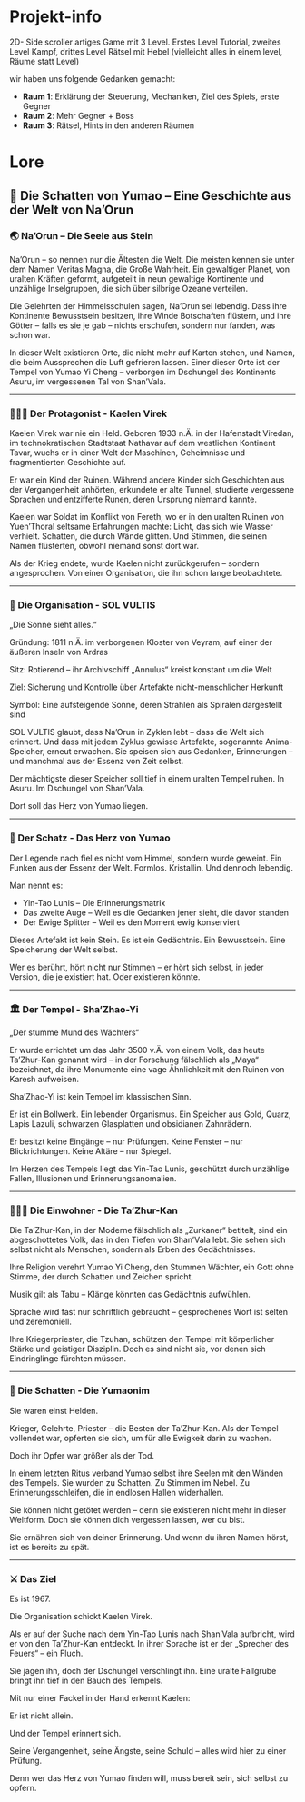 # Projekt-info

2D- Side scroller artiges Game mit 3 Level. Erstes Level Tutorial, zweites Level Kampf, drittes Level Rätsel mit Hebel (vielleicht alles in einem level, Räume statt Level)

wir haben uns folgende Gedanken gemacht:
- **Raum 1**: Erklärung der Steuerung, Mechaniken, Ziel des Spiels, erste Gegner
- **Raum 2**: Mehr Gegner + Boss
- **Raum 3**: Rätsel, Hints in den anderen Räumen

# Lore
## 📖 Die Schatten von Yumao – Eine Geschichte aus der Welt von Na’Orun
### 🌏 Na’Orun – Die Seele aus Stein

Na’Orun – so nennen nur die Ältesten die Welt. Die meisten kennen sie unter dem Namen Veritas Magna, die Große Wahrheit. Ein gewaltiger Planet, von uralten Kräften geformt, aufgeteilt in neun gewaltige Kontinente und unzählige Inselgruppen, die sich über silbrige Ozeane verteilen.

Die Gelehrten der Himmelsschulen sagen, Na’Orun sei lebendig. Dass ihre Kontinente Bewusstsein besitzen, ihre Winde Botschaften flüstern, und ihre Götter – falls es sie je gab – nichts erschufen, sondern nur fanden, was schon war.

In dieser Welt existieren Orte, die nicht mehr auf Karten stehen, und Namen, die beim Aussprechen die Luft gefrieren lassen. Einer dieser Orte ist der Tempel von Yumao Yi Cheng – verborgen im Dschungel des Kontinents Asuru, im vergessenen Tal von Shan’Vala.

---

###  🕵🏼‍♂️ Der Protagonist - Kaelen Virek

Kaelen Virek war nie ein Held. Geboren 1933 n.Ä. in der Hafenstadt Viredan, im technokratischen Stadtstaat Nathavar auf dem westlichen Kontinent Tavar, wuchs er in einer Welt der Maschinen, Geheimnisse und fragmentierten Geschichte auf.

Er war ein Kind der Ruinen. Während andere Kinder sich Geschichten aus der Vergangenheit anhörten, erkundete er alte Tunnel, studierte vergessene Sprachen und entzifferte Runen, deren Ursprung niemand kannte.

Kaelen war Soldat im Konflikt von Fereth, wo er in den uralten Ruinen von Yuen’Thoral seltsame Erfahrungen machte: Licht, das sich wie Wasser verhielt. Schatten, die durch Wände glitten. Und Stimmen, die seinen Namen flüsterten, obwohl niemand sonst dort war.

Als der Krieg endete, wurde Kaelen nicht zurückgerufen – sondern angesprochen. Von einer Organisation, die ihn schon lange beobachtete.

---

###  🔮 Die Organisation - SOL VULTIS

„Die Sonne sieht alles.“

Gründung: 1811 n.Ä. im verborgenen Kloster von Veyram, auf einer der äußeren Inseln von Ardras

Sitz: Rotierend – ihr Archivschiff „Annulus“ kreist konstant um die Welt

Ziel: Sicherung und Kontrolle über Artefakte nicht-menschlicher Herkunft

Symbol: Eine aufsteigende Sonne, deren Strahlen als Spiralen dargestellt sind


SOL VULTIS glaubt, dass Na’Orun in Zyklen lebt – dass die Welt sich erinnert. Und dass mit jedem Zyklus gewisse Artefakte, sogenannte Anima-Speicher, erneut erwachen. Sie speisen sich aus Gedanken, Erinnerungen – und manchmal aus der Essenz von Zeit selbst.

Der mächtigste dieser Speicher soll tief in einem uralten Tempel ruhen. In Asuru. Im Dschungel von Shan’Vala.

Dort soll das Herz von Yumao liegen.

---

### 💎 Der Schatz - Das Herz von Yumao

Der Legende nach fiel es nicht vom Himmel, sondern wurde geweint.
Ein Funken aus der Essenz der Welt. Formlos. Kristallin. Und dennoch lebendig.

Man nennt es:
- Yin-Tao Lunis – Die Erinnerungsmatrix
- Das zweite Auge – Weil es die Gedanken jener sieht, die davor standen
- Der Ewige Splitter – Weil es den Moment ewig konserviert

Dieses Artefakt ist kein Stein. Es ist ein Gedächtnis. Ein Bewusstsein. Eine Speicherung der Welt selbst.

Wer es berührt, hört nicht nur Stimmen – er hört sich selbst, in jeder Version, die je existiert hat. Oder existieren könnte.

---

### 🏛️ Der Tempel - Sha’Zhao-Yi

„Der stumme Mund des Wächters“

Er wurde errichtet um das Jahr 3500 v.Ä. von einem Volk, das heute Ta’Zhur-Kan genannt wird – in der Forschung fälschlich als „Maya“ bezeichnet, da ihre Monumente eine vage Ähnlichkeit mit den Ruinen von Karesh aufweisen.

Sha’Zhao-Yi ist kein Tempel im klassischen Sinn.

Er ist ein Bollwerk. Ein lebender Organismus. Ein Speicher aus Gold, Quarz, Lapis Lazuli, schwarzen Glasplatten und obsidianen Zahnrädern.

Er besitzt keine Eingänge – nur Prüfungen. Keine Fenster – nur Blickrichtungen. Keine Altäre – nur Spiegel.

Im Herzen des Tempels liegt das Yin-Tao Lunis, geschützt durch unzählige Fallen, Illusionen und Erinnerungsanomalien.

---

### 🧝🏼‍♂️ Die Einwohner - Die Ta’Zhur-Kan

Die Ta’Zhur-Kan, in der Moderne fälschlich als „Zurkaner“ betitelt, sind ein abgeschottetes Volk, das in den Tiefen von Shan’Vala lebt. Sie sehen sich selbst nicht als Menschen, sondern als Erben des Gedächtnisses.

Ihre Religion verehrt Yumao Yi Cheng, den Stummen Wächter, ein Gott ohne Stimme, der durch Schatten und Zeichen spricht.

Musik gilt als Tabu – Klänge könnten das Gedächtnis aufwühlen.

Sprache wird fast nur schriftlich gebraucht – gesprochenes Wort ist selten und zeremoniell.

Ihre Kriegerpriester, die Tzuhan, schützen den Tempel mit körperlicher Stärke und geistiger Disziplin. Doch es sind nicht sie, vor denen sich Eindringlinge fürchten müssen.

---

### 🧟 Die Schatten - Die Yumaonim

Sie waren einst Helden.

Krieger, Gelehrte, Priester – die Besten der Ta’Zhur-Kan. Als der Tempel vollendet war, opferten sie sich, um für alle Ewigkeit darin zu wachen.

Doch ihr Opfer war größer als der Tod.

In einem letzten Ritus verband Yumao selbst ihre Seelen mit den Wänden des Tempels. Sie wurden zu Schatten. Zu Stimmen im Nebel. Zu Erinnerungsschleifen, die in endlosen Hallen widerhallen.

Sie können nicht getötet werden – denn sie existieren nicht mehr in dieser Weltform. Doch sie können dich vergessen lassen, wer du bist.

Sie ernähren sich von deiner Erinnerung. Und wenn du ihren Namen hörst, ist es bereits zu spät.

---

### ⚔️ Das Ziel
Es ist 1967.

Die Organisation schickt Kaelen Virek.

Als er auf der Suche nach dem Yin-Tao Lunis nach Shan’Vala aufbricht, wird er von den Ta’Zhur-Kan entdeckt. In ihrer Sprache ist er der „Sprecher des Feuers“ – ein Fluch.

Sie jagen ihn, doch der Dschungel verschlingt ihn. Eine uralte Fallgrube bringt ihn tief in den Bauch des Tempels.

Mit nur einer Fackel in der Hand erkennt Kaelen:

Er ist nicht allein.

Und der Tempel erinnert sich.

Seine Vergangenheit, seine Ängste, seine Schuld – alles wird hier zu einer Prüfung.

Denn wer das Herz von Yumao finden will,
muss bereit sein, sich selbst zu opfern.
